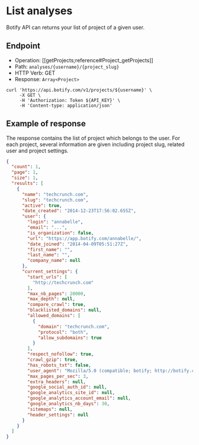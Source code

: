 # List analyses

Botify API can returns your list of project of a given user.

## Endpoint

- Operation: [[getProjects;reference#Project_getProjects]]
- Path: `analyses/{username}/{project_slug}`
- HTTP Verb: GET
- Response: `Array<Project>`

```SH
curl 'https://api.botify.com/v1/projects/${username}' \
     -X GET \
     -H 'Authorization: Token ${API_KEY}' \
     -H 'Content-type: application/json'
```

## Example of response
The response contains the list of project which belongs to the user. For each project, several information are given including project slug, related user and project settings.

```JSON
{
  "count": 1,
  "page": 1,
  "size": 1,
  "results": [
    {
      "name": "techcrunch.com",
      "slug": "techcrunch.com",
      "active": true,
      "date_created": "2014-12-23T17:56:02.655Z",
      "user": {
        "login": "annabelle",
        "email": "...",
        "is_organization": false,
        "url": "https://app.botify.com/annabelle/",
        "date_joined": "2014-04-09T05:51:27Z",
        "first_name": "",
        "last_name": "",
        "company_name": null
      },
      "current_settings": {
        "start_urls": [
          "http://techcrunch.com"
        ],
        "max_nb_pages": 20000,
        "max_depth": null,
        "compare_crawl": true,
        "blacklisted_domains": null,
        "allowed_domains": [
          {
            "domain": "techcrunch.com",
            "protocol": "both",
            "allow_subdomains": true
          }
        ],
        "respect_nofollow": true,
        "crawl_gzip": true,
        "has_robots_txt": false,
        "user_agent": "Mozilla/5.0 (compatible; botify; http://botify.com)",
        "max_pages_per_sec": 3,
        "extra_headers": null,
        "google_social_auth_id": null,
        "google_analytics_site_id": null,
        "google_analytics_account_email": null,
        "google_analytics_nb_days": 30,
        "sitemaps": null,
        "header_settings": null
      }
    }
  ]
}
```
